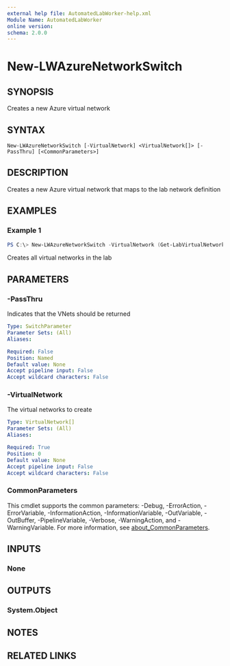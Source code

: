 ```yaml
---
external help file: AutomatedLabWorker-help.xml
Module Name: AutomatedLabWorker
online version:
schema: 2.0.0
---
```


# New-LWAzureNetworkSwitch

## SYNOPSIS
Creates a new Azure virtual network

## SYNTAX

```
New-LWAzureNetworkSwitch [-VirtualNetwork] <VirtualNetwork[]> [-PassThru] [<CommonParameters>]
```

## DESCRIPTION
Creates a new Azure virtual network that maps to the lab network definition

## EXAMPLES

### Example 1
```powershell
PS C:\> New-LWAzureNetworkSwitch -VirtualNetwork (Get-LabVirtualNetworkDefinition)
```

Creates all virtual networks in the lab

## PARAMETERS

### -PassThru
Indicates that the VNets should be returned

```yaml
Type: SwitchParameter
Parameter Sets: (All)
Aliases:

Required: False
Position: Named
Default value: None
Accept pipeline input: False
Accept wildcard characters: False
```

### -VirtualNetwork
The virtual networks to create

```yaml
Type: VirtualNetwork[]
Parameter Sets: (All)
Aliases:

Required: True
Position: 0
Default value: None
Accept pipeline input: False
Accept wildcard characters: False
```

### CommonParameters
This cmdlet supports the common parameters: -Debug, -ErrorAction, -ErrorVariable, -InformationAction, -InformationVariable, -OutVariable, -OutBuffer, -PipelineVariable, -Verbose, -WarningAction, and -WarningVariable. For more information, see [about_CommonParameters](http://go.microsoft.com/fwlink/?LinkID=113216).

## INPUTS

### None

## OUTPUTS

### System.Object
## NOTES

## RELATED LINKS
